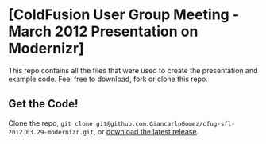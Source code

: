 [ColdFusion User Group Meeting - March 2012 Presentation on Modernizr]
=================

This repo contains all the files that were used to create the presentation and example code. Feel free to download, fork or clone this repo. 

Get the Code!
-----------

Clone the repo, `git clone git@github.com:GiancarloGomez/cfug-sfl-2012.03.29-modernizr.git`, or [download the latest release](https://github.com/GiancarloGomez/cfug-sfl-2012.03.29-modernizr/zipball/master).